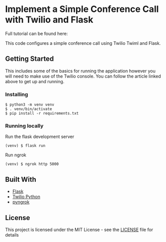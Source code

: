 # Implement a Simple Conference Call with Twilio and Flask 

Full tutorial can be found here: 

This code configures a simple conference call using Twilio Twiml
and Flask.

## Getting Started

This includes some of the basics for running the application however
you will need to make use of the Twilio console. You can follow the
article linked above to get up and running.

### Installing

```
$ python3 -m venv venv
$ . venv/bin/activate
$ pip install -r requirements.txt
```

### Running locally

Run the flask development server
```
(venv) $ flask run
```

Run ngrok
```
(venv) $ ngrok http 5000
```

## Built With

* [Flask](https://flask.palletsprojects.com/)
* [Twilio Python](https://github.com/twilio/twilio-python)
* [pyngrok](https://pyngrok.readthedocs.io/en/latest/index.html)

## License

This project is licensed under the MIT License - see the [LICENSE](LICENSE) file for details
